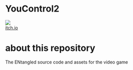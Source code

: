 # YouControl2

[<img src="https://img.itch.zone/aW1nLzYyNzcwMDkuanBlZw==/105x83%23/YVUH98.jpeg" /><br>itch.io](https://3-inputs.itch.io/entangled)
<h1> about this repository </h1>
 
 <p> The ENtangled source code and assets for the video game</p>
 
